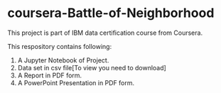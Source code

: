 # coursera-Battle-of-Neighborhood

This project is part of IBM data certification course from Coursera. 

This respository contains following:
1. A Jupyter Notebook of Project.
2. Data set in csv file[To view you need to download]
3. A Report in PDF form.
4. A PowerPoint Presentation in PDF form.

